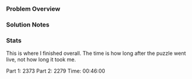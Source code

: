 ﻿### Problem Overview


### Solution Notes


### Stats
This is where I finished overall. The time is how long after the puzzle went live, not how long it took me.

Part 1: 2373
Part 2: 2279
Time: 00:46:00